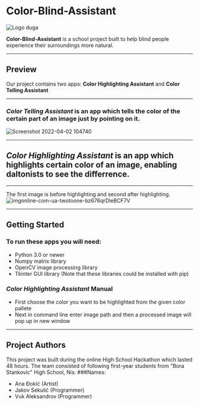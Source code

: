 # Color-Blind-Assistant
![Logo duga](https://user-images.githubusercontent.com/102852068/161374195-9437436f-d14c-4fe7-84ae-49d85b4508c4.jpg)

 **Color-Blind-Assistant** is a school project built to help blind people experience their surroundings more natural.
***
## Preview
Our project contains two apps: **Color Highlighting Assistant** and **Color Telling Assistant** 
***
### *Color Telling Assistant* is an app which tells the color of the certain part of an image just by pointing on it.
![Screenshot 2022-04-02 104740](https://user-images.githubusercontent.com/102852068/161375351-30e6601f-5040-41f7-bb55-4f9f51c35058.png)
***
## *Color Highlighting Assistant* is an app which highlights certain color of an image, enabling daltonists to see the differrence.
***
The first image is before highlighting and second after highlighting.
![imgonline-com-ua-twotoone-bz676qrDleBCF7V](https://user-images.githubusercontent.com/102852068/161375821-266ccfcf-750a-4f63-98f3-e2ad5ba259fe.jpg)
***
## Getting Started

### To run these apps you will need:
 - Python 3.0 or newer
 - Numpy matrix library
 - OpenCV image processing library
 - Tkinter GUI library
(Note that these libraries could be installed with pip)

### *Color Highlighting Assistant* Manual
- First choose the color you want to be highlighted from the given color pallete
- Next in command line enter image path and then a processed image will pop up in new window 
***
## Project Authors
This project was built during the online High School Hackathon which lasted 48 hours.
The team consisted of following first-year students from "Bora Stankovic" High School, Nis:
###Names:
- Ana Đokić (Artist)
- Jakov Sekulić (Programmer)
- Vuk Aleksandrov (Programmer)

